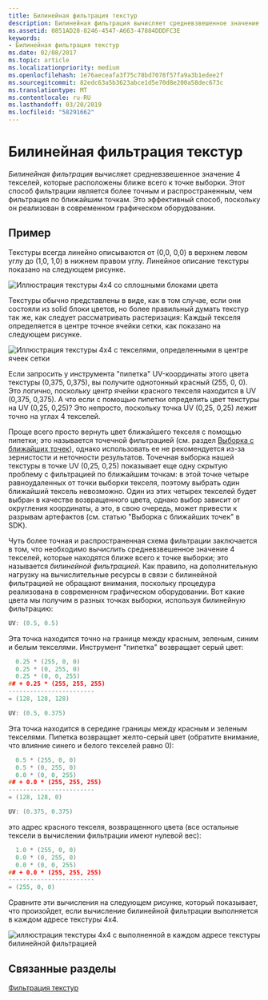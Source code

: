 ```yaml
---
title: Билинейная фильтрация текстур
description: Билинейная фильтрация вычисляет средневзвешенное значение 4 текселей, которые расположены ближе всего к точке выборки.
ms.assetid: 0851AD28-8246-4547-A663-47884DDDFC3E
keywords:
- Билинейная фильтрация текстур
ms.date: 02/08/2017
ms.topic: article
ms.localizationpriority: medium
ms.openlocfilehash: 1e76aeceafa3f75c78bd7078f57fa9a3b1edee2f
ms.sourcegitcommit: 82edc63a5b3623abce1d5e70d8e200a58dec673c
ms.translationtype: MT
ms.contentlocale: ru-RU
ms.lasthandoff: 03/20/2019
ms.locfileid: "58291662"
---
```

# <a name="bilinear-texture-filtering"></a>Билинейная фильтрация текстур

*Билинейная фильтрация* вычисляет средневзвешенное значение 4 текселей, которые расположены ближе всего к точке выборки. Этот способ фильтрации является более точным и распространенным, чем фильтрация по ближайшим точкам. Это эффективный способ, поскольку он реализован в современном графическом оборудовании.


## <a name="span-idexamplespanspan-idexamplespanspan-idexamplespanexample"></a><span id="Example"></span><span id="example"></span><span id="EXAMPLE"></span>Пример


Текстуры всегда линейно описываются от (0,0, 0,0) в верхнем левом углу до (1,0, 1,0) в нижнем правом углу. Линейное описание текстуры показано на следующем рисунке.

![Иллюстрация текстуры 4x4 со сплошными блоками цвета](images/bilinear-fig7a.png)

Текстуры обычно представлены в виде, как в том случае, если они состояли из solid блоки цветов, но более правильный думать текстур так же, как следует рассматривать растеризация: Каждый текселя определяется в центре точное ячейки сетки, как показано на следующем рисунке.

![Иллюстрация текстуры 4x4 с текселями, определенными в центре ячеек сетки](images/bilinear-fig7b.png)

Если запросить у инструмента "пипетка" UV-координаты этого цвета текстуры (0,375, 0,375), вы получите однотонный красный (255, 0, 0). Это логично, поскольку центр ячейки красного текселя находится в UV (0,375, 0,375). А что если с помощью пипетки определить цвет текстуры на UV (0,25, 0,25)? Это непросто, поскольку точка UV (0,25, 0,25) лежит точно на углах 4 текселей.

Проще всего просто вернуть цвет ближайшего текселя с помощью пипетки; это называется точечной фильтрацией (см. раздел [Выборка с ближайших точек](nearest-point-sampling.md)), однако использовать ее не рекомендуется из-за зернистости и неточности результатов. Точечная выборка нашей текстуры в точке UV (0,25, 0,25) показывает еще одну скрытую проблему с фильтрацией по ближайшим точкам: в этой точке четыре равноудаленных от точки выборки текселя, поэтому выбрать один ближайший тексель невозможно. Один из этих четырех текселей будет выбран в качестве возвращенного цвета, однако выбор зависит от округления координаты, а это, в свою очередь, может привести к разрывам артефактов (см. статью "Выборка с ближайших точек" в SDK).

Чуть более точная и распространенная схема фильтрации заключается в том, что необходимо вычислить средневзвешенное значение 4 текселей, которые находятся ближе всего к точке выборки; это называется *билинейной фильтрацией*. Как правило, на дополнительную нагрузку на вычислительные ресурсы в связи с билинейной фильтрацией не обращают внимания, поскольку процедура реализована в современном графическом оборудовании. Вот какие цвета мы получим в разных точках выборки, используя билинейную фильтрацию:

```cpp
UV: (0.5, 0.5)
```

Эта точка находится точно на границе между красным, зеленым, синим и белым текселями. Инструмент "пипетка" возвращает серый цвет:

```cpp
  0.25 * (255, 0, 0)
  0.25 * (0, 255, 0) 
  0.25 * (0, 0, 255) 
## + 0.25 * (255, 255, 255) 
------------------------
= (128, 128, 128)
```

```cpp
UV: (0.5, 0.375)
```

Эта точка находится в середине границы между красным и зеленым текселями. Пипетка возвращает желто-серый цвет (обратите внимание, что влияние синего и белого текселей равно 0):

```cpp
  0.5 * (255, 0, 0)
  0.5 * (0, 255, 0) 
  0.0 * (0, 0, 255) 
## + 0.0 * (255, 255, 255) 
------------------------
= (128, 128, 0)
```

```cpp
UV: (0.375, 0.375)
```

это адрес красного текселя, возвращенного цвета (все остальные тексели в вычислении фильтрации имеют нулевой вес):

```cpp
  1.0 * (255, 0, 0)
  0.0 * (0, 255, 0) 
  0.0 * (0, 0, 255) 
## + 0.0 * (255, 255, 255) 
------------------------
= (255, 0, 0)
```

Сравните эти вычисления на следующем рисунке, который показывает, что произойдет, если вычисление билинейной фильтрации выполняется в каждом адресе текстуры 4x4.

![иллюстрация текстуры 4x4 с выполненной в каждом адресе текстуры билинейной фильтрацией](images/bilinear-fig7c.jpg)

## <a name="span-idrelated-topicsspanrelated-topics"></a><span id="related-topics"></span>Связанные разделы


[Фильтрация текстур](texture-filtering.md)

 

 




